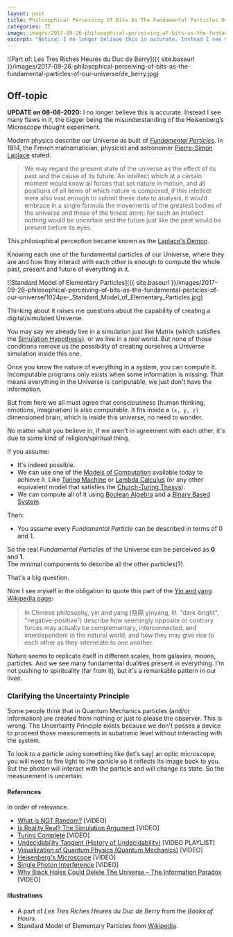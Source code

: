 ```yaml
---
layout: post
title: Philosophical Perceiving Of Bits As The Fundamental Particles Of Our Universe
categories: IT
image: images/2017-09-26-philosophical-perceiving-of-bits-as-the-fundamental-particles-of-our-universe/de_berry.jpg
excerpt: "Notice: I no longer believe this is accurate. Instead I see many flaws in it, the bigger being the misunderstanding of the Heisenberg’s Microscope thought experiment."
---
```


![Part of: Les Tres Riches Heures du Duc de Berry]({{ site.baseurl }}/images/2017-09-26-philosophical-perceiving-of-bits-as-the-fundamental-particles-of-our-universe/de_berry.jpg)

## Off-topic

**UPDATE on 08-08-2020:** I no longer believe this is accurate. Instead I see many flaws in it, the bigger being the misunderstanding of the Heisenberg’s Microscope thought experiment.

Modern physics describe our Universe as built of *[Fundamental Particles](https://en.wikipedia.org/wiki/Elementary_particle)*. In 1814, the French mathematician, physicist and astronomer [Pierre-Simon Laplace](https://en.wikipedia.org/wiki/Pierre-Simon_Laplace) stated:

>We may regard the present state of the universe as the effect of its past and the cause of its future. An intellect which at a certain moment would know all forces that set nature in motion, and all positions of all items of which nature is composed, if this intellect were also vast enough to submit these data to analysis, it would embrace in a single formula the movements of the greatest bodies of the universe and those of the tiniest atom; for such an intellect nothing would be uncertain and the future just like the past would be present before its eyes.

This philosophical perception became known as the [Laplace's Demon](https://en.wikipedia.org/wiki/Laplace%27s_demon).

Knowing each one of the fundamental particles of our Universe, where they are and how they interact with each other is enough to compute the whole past, present and future of everything in it.

![Standard Model of Elementary Particles]({{ site.baseurl }}/images/2017-09-26-philosophical-perceiving-of-bits-as-the-fundamental-particles-of-our-universe/1024px-_Standard_Model_of_Elementary_Particles.jpg)

Thinking about it raises me questions about the capability of creating a digital/simulated Universe.

You may say we already live in a simulation just like Matrix (which satisfies the [Simulation Hypothesis](https://en.wikipedia.org/wiki/Simulation_hypothesis)), or we live in a *real* world. But none of those conditions remove us the possibility of creating ourselves a Universe simulation inside this one.

Once you know the nature of everything in a system, you can compute it. Incomputable programs only exists when some information is missing. That means everything in the Universe is computable, we just don't have the information.

But from here we all must agree that consciousness (human thinking, emotions, imagination) is also computable. It fits inside a `(x, y, z)` dimensioned brain, which is inside this universe, no need to wonder.

No matter what you believe in, if we aren't in agreement with each other, it's due to some kind of religion/spiritual thing.

If you assume:
+ It's indeed possible.
+ We can use one of the [Models of Computation](https://en.wikipedia.org/wiki/Model_of_computation) available today to achieve it. Like [Turing Machine](https://en.wikipedia.org/wiki/Turing_machine) or [Lambda Calculus](https://fschuindt.722.network/2017/01/30/a-short-lambda-calculus-explanation/) (or any other equivalent model that satisfies the [Church-Turing Thesys](https://en.wikipedia.org/wiki/Church%E2%80%93Turing_thesis)).
+ We can compute all of it using [Boolean Algebra](https://en.wikipedia.org/wiki/Boolean_algebra) and a [Binary Based System](https://en.wikipedia.org/wiki/Binary_number).

Then:
+ You assume every *Fundamental Particle* can be described in terms of 0 and 1.

So the real *Fundamental Particles* of the Universe can be perceived as **0** and **1**.  
The minimal components to describe all the other particles(?).

That's a big question.

Now I see myself in the obligation to quote this part of the [Yin and yang Wikipedia page](https://en.wikipedia.org/wiki/Yin_and_yang):
>In Chinese philosophy, yin and yang (陰陽 yīnyáng, lit. "dark-bright", "negative-positive") describe how seemingly opposite or contrary forces may actually be complementary, interconnected, and interdependent in the natural world, and how they may give rise to each other as they interrelate to one another.

Nature seems to replicate itself in different scales, from galaxies, moons, particles. And we see many fundamental dualities present in everything. I'm not pushing to spirituality (far from it), but it's a remarkable pattern in our lives.

### Clarifying the Uncertainty Principle

Some people think that in Quantum Mechanics particles (and/or information) are created from nothing or just to please the observer. This is wrong. The Uncertainty Principle exists because we don't posses a device to proceed those measurements in subatomic level without interacting with the system.

To look to a particle using something like (let's say) an optic microscope, you will need to fire light to the particle so it reflects its image back to you. But the photon will interact with the particle and will change its state. So the measurement is uncertain.


#### References
In order of relevance.
+ [What is NOT Random?](https://www.youtube.com/watch?v=sMb00lz-IfE) [VIDEO]
+ [Is Reality Real? The Simulation Argument](https://www.youtube.com/watch?v=tlTKTTt47WE) [VIDEO]
+ [Turing Complete](https://www.youtube.com/watch?v=RPQD7-AOjMI) [VIDEO]
+  [Undecidability Tangent (History of Undecidability)](https://www.youtube.com/watch?v=nsZsd5qtbo4&list=PLzH6n4zXuckpIQPv8hiHpJkSyv0fmXEYr) [VIDEO PLAYLIST]
+ [Visualization of Quantum Physics (Quantum Mechanics)](https://www.youtube.com/watch?v=p7bzE1E5PMY) [VIDEO]
+ [Heisenberg's Microscope](https://www.youtube.com/watch?v=dgoA_jmGIcA) [VIDEO]
+ [Single Photon Interference](https://www.youtube.com/watch?v=GzbKb59my3U) [VIDEO]
+ [Why Black Holes Could Delete The Universe – The Information Paradox](https://www.youtube.com/watch?v=yWO-cvGETRQ) [VIDEO]

#### Illustrations
+ A part of *Les Tres Riches Heures du Duc de Berry* from the *Books of Hours*.
+ Standard Model of Elementary Particles from [Wikipedia](https://en.wikipedia.org/wiki/Standard_Model#/media/File:Standard_Model_of_Elementary_Particles.svg).
